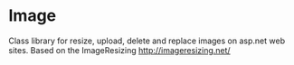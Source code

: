 # Image
Class library for resize, upload, delete and replace images on asp.net web sites. Based on the ImageResizing http://imageresizing.net/
